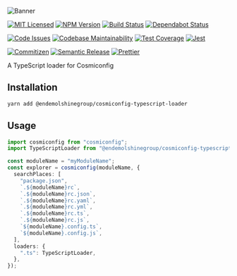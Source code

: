 ![Banner][icon-banner]

[![MIT Licensed][icon-license]][link-license]
[![NPM Version][icon-npm]][link-npm]
[![Build Status][icon-ci]][link-ci]
[![Dependabot Status][icon-dependabot]][link-dependabot]

[![Code Issues][icon-issues]][link-issues]
[![Codebase Maintainability][icon-maintainability]][link-maintainability]
[![Test Coverage][icon-coverage]][link-coverage]
[![Jest][icon-jest]][link-jest]

[![Commitizen][icon-commitizen]][link-commitizen]
[![Semantic Release][icon-semantic-release]][link-semantic-release]
[![Prettier][icon-prettier]][link-prettier]

A TypeScript loader for Cosmiconfig

## Installation

```bash
yarn add @endemolshinegroup/cosmiconfig-typescript-loader
```

## Usage

```typescript
import cosmiconfig from "cosmiconfig";
import TypeScriptLoader from "@endemolshinegroup/cosmiconfig-typescript-loader";

const moduleName = "myModuleName";
const explorer = cosmiconfig(moduleName, {
  searchPlaces: [
    "package.json",
    `.${moduleName}rc`,
    `.${moduleName}rc.json`,
    `.${moduleName}rc.yaml`,
    `.${moduleName}rc.yml`,
    `.${moduleName}rc.ts`,
    `.${moduleName}rc.js`,
    `${moduleName}.config.ts`,
    `${moduleName}.config.js`,
  ],
  loaders: {
    ".ts": TypeScriptLoader,
  },
});
```

[icon-banner]: docs/assets/banner.png
[icon-license]: https://img.shields.io/github/license/EndemolShineGroup/cosmiconfig-typescript-loader.svg?longCache=true&style=flat-square
[link-license]: LICENSE
[icon-npm]: https://img.shields.io/npm/v/@endemolshinegroup/cosmiconfig-typescript-loader.svg?longCache=true&style=flat-square
[link-npm]: https://www.npmjs.com/package/@endemolshinegroup/cosmiconfig-typescript-loader
[icon-ci]: https://img.shields.io/travis/com/EndemolShineGroup/cosmiconfig-typescript-loader.svg?longCache=true&style=flat-square
[link-ci]: https://travis-ci.com/EndemolShineGroup/cosmiconfig-typescript-loader
[icon-dependabot]: https://flat.badgen.net/dependabot/EndemolShineGroup/cosmiconfig-typescript-loader?icon=dependabot
[link-dependabot]: https://dependabot.com/
[icon-issues]: https://img.shields.io/codeclimate/issues/EndemolShineGroup/cosmiconfig-typescript-loader.svg?longCache=true&style=flat-square
[link-issues]: https://codeclimate.com/github/EndemolShineGroup/cosmiconfig-typescript-loader/issues
[icon-maintainability]: https://img.shields.io/codeclimate/maintainability/EndemolShineGroup/cosmiconfig-typescript-loader.svg?longCache=true&style=flat-square
[link-maintainability]: https://codeclimate.com/github/EndemolShineGroup/cosmiconfig-typescript-loader
[icon-coverage]: https://img.shields.io/codecov/c/github/EndemolShineGroup/cosmiconfig-typescript-loader/develop.svg?longCache=true&style=flat-square
[link-coverage]: https://codecov.io/gh/EndemolShineGroup/cosmiconfig-typescript-loader
[icon-jest]: https://img.shields.io/badge/tested_with-jest-99424f.svg?longCache=true&style=flat-square
[link-jest]: https://jestjs.io/
[icon-commitizen]: https://img.shields.io/badge/commitizen-friendly-brightgreen.svg?longCache=true&style=flat-square
[link-commitizen]: http://commitizen.github.io/cz-cli/
[icon-semantic-release]: https://img.shields.io/badge/%20%20%F0%9F%93%A6%F0%9F%9A%80-semantic--release-e10079.svg?longCache=true&style=flat-square
[link-semantic-release]: https://semantic-release.gitbooks.io/semantic-release/
[icon-prettier]: https://img.shields.io/badge/code_style-prettier-ff69b4.svg?longCache=true&style=flat-square
[link-prettier]: https://prettier.io/
